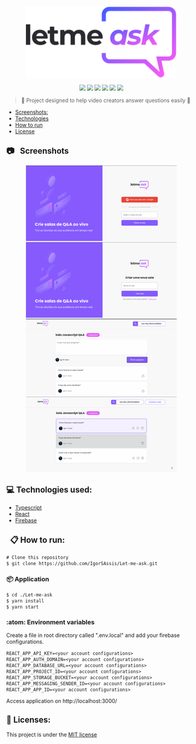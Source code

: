 <p align="center">
  <img src="https://github.com/IgorSAssis/Let-me-ask/blob/main/.github/logo.svg" width="400" />
</p>

<p align="center">
  <img src="https://img.shields.io/badge/NLW-Letmeask-%23835afd" />
  <img src="https://img.shields.io/github/commit-activity/m/IgorSAssis/Let-me-ask?color=835afd" />
  <img src="https://img.shields.io/github/last-commit/IgorSAssis/Let-me-ask?color=835afd"></img> 
  <img src="https://img.shields.io/github/languages/top/IgorSAssis/Let-me-ask?color=774DD6&logo=Typescript&logoColor=blue"></img>
  <img src="https://img.shields.io/github/repo-size/IgorSAssis/Let-me-ask?color=774DD6"></img>
  <img src="https://img.shields.io/github/license/IgorSAssis/Let-me-ask?color=774DD6"></img>
</p>

> :rocket: Project designed to help video creators answer questions easily :rocket:


* [Screenshots:](#Screenshots)
* [Technologies](#Technologies)
* [How to run](#HowToRun)
* [License](#License)

<a name="Screenshots" />

## :camera: &nbsp; Screenshots

<p align="center">
  <a href="https://github.com/IgorSAssis/Let-me-ask/blob/main/.github/letme-ask-login-page.png">
    <img src="https://github.com/IgorSAssis/Let-me-ask/blob/main/.github/letme-ask-login-page.png" width="400"/>
  </a>
  <a href="https://github.com/IgorSAssis/Let-me-ask/blob/main/.github/letme-ask-login-page-02.png">
    <img src="https://github.com/IgorSAssis/Let-me-ask/blob/main/.github/letme-ask-login-page-02.png" width="400"/>
  </a>
  <a href="https://github.com/IgorSAssis/Let-me-ask/blob/main/.github/letme-ask-user-page.png">
    <img src="https://github.com/IgorSAssis/Let-me-ask/blob/main/.github/letme-ask-user-page.png" width="400"/>
  </a>
  <a href="https://github.com/IgorSAssis/Let-me-ask/blob/main/.github/letme-ask-login-admin-page.png">
    <img src="https://github.com/IgorSAssis/Let-me-ask/blob/main/.github/letme-ask-login-admin-page.png" width="400"/>
  </a>
</p>

<a name="Technologies" />

## :computer: Technologies used:

* [Typescript](https://www.typescriptlang.org/)
* [React](https://reactjs.org/)
* [Firebase](https://firebase.google.com/?hl=pt)

<a name="HowToRun" />

## &nbsp; 📋 How to run:

```shell
# Clone this repository
$ git clone https://github.com/IgorSAssis/Let-me-ask.git
```

### :package: Application
```shell
$ cd ./Let-me-ask
$ yarn install
$ yarn start
```

### :atom: Environment variables
Create a file in root directory called ".env.local" and add your firebase configurations.
```shell
REACT_APP_API_KEY=<your account configurations>
REACT_APP_AUTH_DOMAIN=<your account configurations>
REACT_APP_DATABASE_URL=<your account configurations>
REACT_APP_PROJECT_ID=<your account configurations>
REACT_APP_STORAGE_BUCKET=<your account configurations>
REACT_APP_MESSAGING_SENDER_ID=<your account configurations>
REACT_APP_APP_ID=<your account configurations>
```

Access application on http://localhost:3000/

<a name="License" />

## :page_facing_up: Licenses:
This project is under the  [MIT license](https://github.com/IgorSAssis/Let-me-ask/blob/master/LICENSE)
